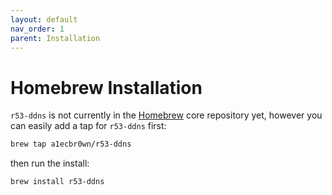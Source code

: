 ```yaml
---
layout: default
nav_order: 1
parent: Installation
---
```


# Homebrew Installation

`r53-ddns` is not currently in the [Homebrew](https://brew.sh/) core repository yet, however you can easily add a tap for `r53-ddns` first:

``` sh
brew tap a1ecbr0wn/r53-ddns
```

then run the install:

``` sh
brew install r53-ddns
```
